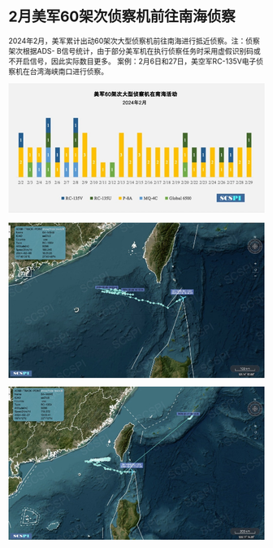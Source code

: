 # 2月美军60架次侦察机前往南海侦察

2024年2月，美军累计出动60架次大型侦察机前往南海进行抵近侦察。注：侦察架次根据ADS-
B信号统计，由于部分美军机在执行侦察任务时采用虚假识别码或不开启信号，因此实际数目更多。
案例：2月6日和27日，美空军RC-135V电子侦察机在台湾海峡南口进行侦察。

![c7f088ba9e81e67fc5873fb5805d152d.jpg](https://raw.githubusercontent.com/qqhsx/qqnews_image/main/2024/03/04/2月美军60架次侦察机前往南海侦察/c7f088ba9e81e67fc5873fb5805d152d.jpg)

![0a245fe4be5fac91cb0ae532a6613e15.jpg](https://raw.githubusercontent.com/qqhsx/qqnews_image/main/2024/03/04/2月美军60架次侦察机前往南海侦察/0a245fe4be5fac91cb0ae532a6613e15.jpg)

![eecc214a585141524d111e4d2793a46a.jpg](https://raw.githubusercontent.com/qqhsx/qqnews_image/main/2024/03/04/2月美军60架次侦察机前往南海侦察/eecc214a585141524d111e4d2793a46a.jpg)

